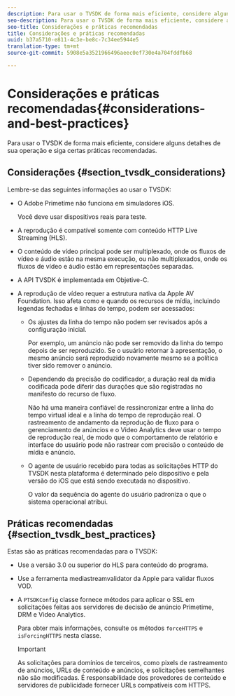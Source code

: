 ```yaml
---
description: Para usar o TVSDK de forma mais eficiente, considere alguns detalhes de sua operação e siga certas práticas recomendadas.
seo-description: Para usar o TVSDK de forma mais eficiente, considere alguns detalhes de sua operação e siga certas práticas recomendadas.
seo-title: Considerações e práticas recomendadas
title: Considerações e práticas recomendadas
uuid: b37a5710-e811-4c3e-be8c-7c34ee5944e5
translation-type: tm+mt
source-git-commit: 5908e5a3521966496aeec0ef730e4a704fddfb68

---
```



# Considerações e práticas recomendadas{#considerations-and-best-practices}

Para usar o TVSDK de forma mais eficiente, considere alguns detalhes de sua operação e siga certas práticas recomendadas.

## Considerações {#section_tvsdk_considerations}

Lembre-se das seguintes informações ao usar o TVSDK:

* O Adobe Primetime não funciona em simuladores iOS.

   Você deve usar dispositivos reais para teste.
* A reprodução é compatível somente com conteúdo HTTP Live Streaming (HLS).
* O conteúdo de vídeo principal pode ser multiplexado, onde os fluxos de vídeo e áudio estão na mesma execução, ou não multiplexados, onde os fluxos de vídeo e áudio estão em representações separadas.
* A API TVSDK é implementada em Objetive-C.
* A reprodução de vídeo requer a estrutura nativa da Apple AV Foundation. Isso afeta como e quando os recursos de mídia, incluindo legendas fechadas e linhas do tempo, podem ser acessados:

   * Os ajustes da linha do tempo não podem ser revisados após a configuração inicial.

      Por exemplo, um anúncio não pode ser removido da linha do tempo depois de ser reproduzido. Se o usuário retornar à apresentação, o mesmo anúncio será reproduzido novamente mesmo se a política tiver sido remover o anúncio.
   * Dependendo da precisão do codificador, a duração real da mídia codificada pode diferir das durações que são registradas no manifesto do recurso de fluxo.

      Não há uma maneira confiável de ressincronizar entre a linha do tempo virtual ideal e a linha do tempo de reprodução real. O rastreamento de andamento da reprodução de fluxo para o gerenciamento de anúncios e o Video Analytics deve usar o tempo de reprodução real, de modo que o comportamento de relatório e interface do usuário pode não rastrear com precisão o conteúdo de mídia e anúncio.
   * O agente de usuário recebido para todas as solicitações HTTP do TVSDK nesta plataforma é determinado pelo dispositivo e pela versão do iOS que está sendo executada no dispositivo.

      O valor da sequência do agente do usuário padroniza o que o sistema operacional atribui.

## Práticas recomendadas {#section_tvsdk_best_practices}

Estas são as práticas recomendadas para o TVSDK:

* Use a versão 3.0 ou superior do HLS para conteúdo do programa.
* Use a ferramenta mediastreamvalidator da Apple para validar fluxos VOD.
* A `PTSDKConfig` classe fornece métodos para aplicar o SSL em solicitações feitas aos servidores de decisão de anúncio Primetime, DRM e Video Analytics.

   Para obter mais informações, consulte os métodos `forceHTTPS` e `isForcingHTTPS` nesta classe.

   >[!IMPORTANT]
   >
   >As solicitações para domínios de terceiros, como pixels de rastreamento de anúncios, URLs de conteúdo e anúncios, e solicitações semelhantes não são modificadas. É responsabilidade dos provedores de conteúdo e servidores de publicidade fornecer URLs compatíveis com HTTPS.

